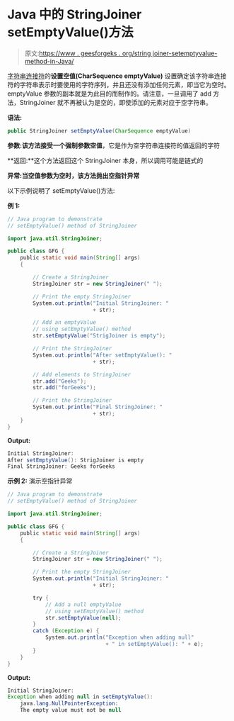 # Java 中的 StringJoiner setEmptyValue()方法

> 原文:[https://www . geesforgeks . org/string joiner-setemptyvalue-method-in-Java/](https://www.geeksforgeeks.org/stringjoiner-setemptyvalue-method-in-java/)

[字符串连接符](https://www.geeksforgeeks.org/java-util-stringjoiner-java8/)的**设置空值(CharSequence emptyValue)** 设置确定该字符串连接符的字符串表示时要使用的字符序列，并且还没有添加任何元素，即当它为空时。emptyValue 参数的副本就是为此目的而制作的。请注意，一旦调用了 add 方法，StringJoiner 就不再被认为是空的，即使添加的元素对应于空字符串。

**语法:**

```java
public StringJoiner setEmptyValue(CharSequence emptyValue)
```

**参数:**该方法接受一个强制参数**空值**，它是作为空字符串连接符的值返回的字符

**返回:**这个方法返回这个 StringJoiner 本身，所以调用可能是链式的

**异常:**当空值参数为空时，该方法抛出**空指针异常**

以下示例说明了 setEmptyValue()方法:

**例 1:**

```java
// Java program to demonstrate
// setEmptyValue() method of StringJoiner

import java.util.StringJoiner;

public class GFG {
    public static void main(String[] args)
    {

        // Create a StringJoiner
        StringJoiner str = new StringJoiner(" ");

        // Print the empty StringJoiner
        System.out.println("Initial StringJoiner: "
                           + str);

        // Add an emptyValue
        // using setEmptyValue() method
        str.setEmptyValue("StrigJoiner is empty");

        // Print the StringJoiner
        System.out.println("After setEmptyValue(): "
                           + str);

        // Add elements to StringJoiner
        str.add("Geeks");
        str.add("forGeeks");

        // Print the StringJoiner
        System.out.println("Final StringJoiner: "
                           + str);
    }
}
```

**Output:**

```java
Initial StringJoiner: 
After setEmptyValue(): StrigJoiner is empty
Final StringJoiner: Geeks forGeeks

```

**示例 2:** 演示空指针异常

```java
// Java program to demonstrate
// setEmptyValue() method of StringJoiner

import java.util.StringJoiner;

public class GFG {
    public static void main(String[] args)
    {

        // Create a StringJoiner
        StringJoiner str = new StringJoiner(" ");

        // Print the empty StringJoiner
        System.out.println("Initial StringJoiner: "
                           + str);

        try {
            // Add a null emptyValue
            // using setEmptyValue() method
            str.setEmptyValue(null);
        }
        catch (Exception e) {
            System.out.println("Exception when adding null"
                               + " in setEmptyValue(): " + e);
        }
    }
}
```

**Output:**

```java
Initial StringJoiner: 
Exception when adding null in setEmptyValue(): 
    java.lang.NullPointerException: 
    The empty value must not be null

```